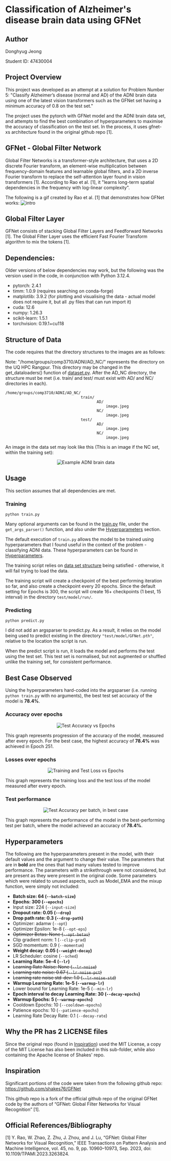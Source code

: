 # Classification of Alzheimer's disease brain data using GFNet

## Author

Donghyug Jeong

Student ID: 47430004

## Project Overview

This project was developed as an attempt at a solution for Problem Number 5: "Classify Alzheimer’s disease (normal and AD) of the ADNI brain data using one of the latest vision transformers such as the GFNet set having a minimum accuracy of 0.8 on the test set."

The project uses the pytorch with GFNet model and the ADNI brain data set, and attempts to find the best combination of hyperparameters to maximise the accuracy of classification on the test set. In the process, it uses gfnet-xs architecture found in the original github repo [1].

## GFNet - Global Filter Network

Global Filter Networks is a transformer-style architecture, that uses a 2D discrete Fourier transform, an element-wise multiplication between frequency-domain features and learnable global filters, and a 2D inverse Fourier transform to replace the self-attention layer found in vision transformers [1]. According to Rao et al. [1], it "learns long-term spatial dependencies in the frequency with log-linear complexity".

The following is a gif created by Rao et al. [1] that demonstrates how GFNet works:
![intro](images/original_intro.gif)

## Global Filter Layer

GFNet consists of stacking Global Filter Layers and Feedforward Networks [1]. The Global Filter Layer uses the efficient Fast Fourier Transform algorithm to mix the tokens [1].

## Dependencies:

Older versions of below dependencies may work, but the following was the version used in the code, in conjunction with Python 3.12.4.

- pytorch: 2.4.1
- timm: 1.0.9 (requires searching on conda-forge)
- matplotlib: 3.9.2 (for plotting and visualising the data - actual model does not require it, but all .py files that can run import it)
- cuda: 12.6
- numpy: 1.26.3
- scikit-learn: 1.5.1
- torchvision: 0.19.1+cu118

## Structure of Data

The code requires that the directory structures to the images are as follows:

Note: "/home/groups/comp3710/ADNI/AD_NC/" represents the directory on the UQ HPC Rangpur. This directory may be changed in the get_dataloaders() function of [dataset.py](/recognition/ADNI-GFNet-47430004/dataset.py). After the AD_NC directory, the structure must be met (i.e. train/ and test/ must exist with AD/ and NC/ directories in each).

```
/home/groups/comp3710/ADNI/AD_NC/
                                 train/
                                        AD/
                                            image.jpeg
                                        NC/
                                            image.jpeg
                                 test/
                                        AD/
                                            image.jpeg
                                        NC/
                                            image.jpeg
```

An image in the data set may look like this (This is an image if the NC set, within the training set):

<p align="center">
    <img src="/recognition/ADNI-GFNet-47430004/images/Sample_train_data_808819_88.jpeg" alt="Example ADNI brain data">
</p>

## Usage

This section assumes that all dependencies are met.

### Training

```
python train.py
```

Many optional arguments can be found in the [train.py](/recognition/ADNI-GFNet-47430004/train.py) file, under the `get_args_parser()` function, and also under the [Hyperparameters](#hyperparameters) section.

The default execution of `train.py` allows the model to be trained using hyperparameters that I found useful in the context of the problem - classifying ADNI data. These hyperparameters can be found in [Hyperparameters](#hyperparameters).

The training script relies on [data set structure](#structure-of-data) being satisfied - otherwise, it will fail trying to load the data.

The training script will create a checkpoint of the best performing iteration so far, and also create a checkpoint every 20 epochs. Since the default setting for Epochs is 300, the script will create 16+ checkpoints (1 best, 15 interval) in the directory `test/model/run/`.

### Predicting

```
python predict.py
```

I did not add an argsparser to predict.py. As a result, it relies on the model being used to predict existing in the directory `"test/model/GFNet.pth"`, relative to the location the script is run.

When the predict script is run, it loads the model and performs the test using the test set. This test set is normalised, but not augmented or shuffled unlike the training set, for consistent performance.

## Best Case Observed

Using the hyperparameters hard-coded into the argsparser (i.e. running `python train.py` with no arguments), the best test set accuracy of the model is **78.4%**.

### Accuracy over epochs

<p align="center">
    <img src="/recognition/ADNI-GFNet-47430004/images/Accs.png" alt="Test Accuracy vs Epochs">
</p>

This graph represents progression of the accuracy of the model, measured after every epoch. For the best case, the highest accuracy of **78.4%** was achieved in Epoch 251.

### Losses over epochs

<p align="center">
    <img src="/recognition/ADNI-GFNet-47430004/images/Losses.png" alt="Training and Test Loss vs Epochs">
</p>

This graph represents the training loss and the test loss of the model measured after every epoch.

### Test performance

<p align="center">
    <img src="/recognition/ADNI-GFNet-47430004/images/test.png" alt="Test Accuracy per batch, in best case">
</p>

This graph represents the performance of the model in the best-performing test per batch, where the model achieved an accuracy of **78.4%**.

## Hyperparameters

The following are the hyperparameters present in the model, with their default values and the argument to change their value. The parameters that are in **bold** are the ones that had many values tested to improve performance. The parameters with a strikethrough were not considered, but are present as they were present in the original code. Some parameters which were related to unused aspects, such as Model_EMA and the mixup function, were simply not included:

- **Batch size: 64 (`--batch-size`)**
- **Epochs: 300 (`--epochs`)**
- Input size: 224 (`--input-size`)
- **Dropout rate: 0.05 (`--drop`)**
- **Drop path rate: 0.3 (`--drop-path`)**
- Optimizer: adamw (`--opt`)
- Optimizer Epsilon: 1e-8 (`--opt-eps`)
- ~~Optimizer Betas: None (`--opt-betas`)~~
- Clip gradient norm: 1 (`--clip-grad`)
- SGD momentum: 0.9 (`--momentum`)
- **Weight decay: 0.05 (`--weight-decay`)**
- LR Scheduler: cosine (`--sched`)
- **Learning Rate: 5e-4 (`--lr`)**
- ~~Learning Rate Noise: None (`--lr-noise`)~~
- ~~Learning rate noise: 0.67 (`--lr-noise-pct`)~~
- ~~Learning rate noise std-dev: 1.0 (`--lr-noise-std`)~~
- **Warmup Learning Rate: 1e-5 (`--warmup-lr`)**
- Lower bound for Learning Rate: 1e-5 (`--min-lr`)
- **Epoch interval to decay Learning Rate: 30 (`--decay-epochs`)**
- **Warmup Epochs: 5 (`--warmup-epochs`)**
- Cooldown Epochs: 10 (`--cooldown-epochs`)
- Patience epochs: 10 (`--patience-epochs`)
- Learning Rate Decay Rate: 0.1 (`--decay-rate`)

## Why the PR has 2 LICENSE files

Since the original repo (found in [Inspiration](#inspiration)) used the MIT License, a copy of the MIT License has also been included in this sub-folder, while also containing the Apache license of Shakes' repo.

## Inspiration

Significant portions of the code were taken from the following github repo:
https://github.com/shakes76/GFNet

This github repo is a fork of the official github repo of the original GFNet code by the authors of “GFNet: Global Filter Networks for Visual Recognition” [1].

## Official References/Bibliography

[1] Y. Rao, W. Zhao, Z. Zhu, J. Zhou, and J. Lu, “GFNet: Global Filter Networks for Visual Recognition,” IEEE Transactions on Pattern Analysis and Machine Intelligence, vol. 45, no. 9, pp. 10960–10973, Sep. 2023, doi: 10.1109/TPAMI.2023.3263824.
